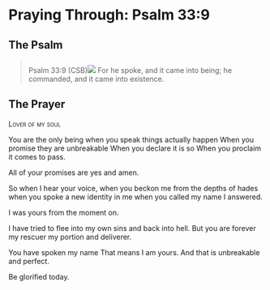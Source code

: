 # Praying Through: Psalm 33:9

## The Psalm

>Psalm 33:9 (CSB)<img class="intro-right" style="margin-top:10px" src="/images/art-paris-psalter.jpg">   For he spoke, and it came into being; he commanded, and it came into existence.

## The Prayer

<div style="font-variant: small-caps;">Lover of my soul</div>


You are the only being
  when you speak
  things actually happen
  When you promise
  they are unbreakable
  When you declare
  it is so
  When you proclaim
  it comes to pass.

All of your promises are yes and amen.

So when I hear your voice,
  when you beckon me from the depths of hades
  when you spoke a new identity in me
  when you called my name
  I answered.

I was yours from the moment on.

I have tried to flee
  into my own sins
  and back into hell.
  But you are forever my rescuer
  my portion
  and deliverer.

You have spoken my name
  That means I am yours.
  And that is unbreakable
  and perfect.

Be glorified today.
